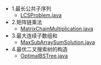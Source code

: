 
- 1.最长公共子序列
    + [LCSProblem.java](./solution/LCSProblem.java)
- 2.矩阵链乘法
    + [MatrixChainMultiplication.java](./solution/MatrixChainMultiplication.java)
- 3.最大连续子数组和
    + [MaxSubArraySumSolution.java](./solution/MaxSubArraySumSolution.java)
- 4.最优二叉搜索树的构造
    + [OptimalBSTree.java](./solution/OptimalBSTree.java)